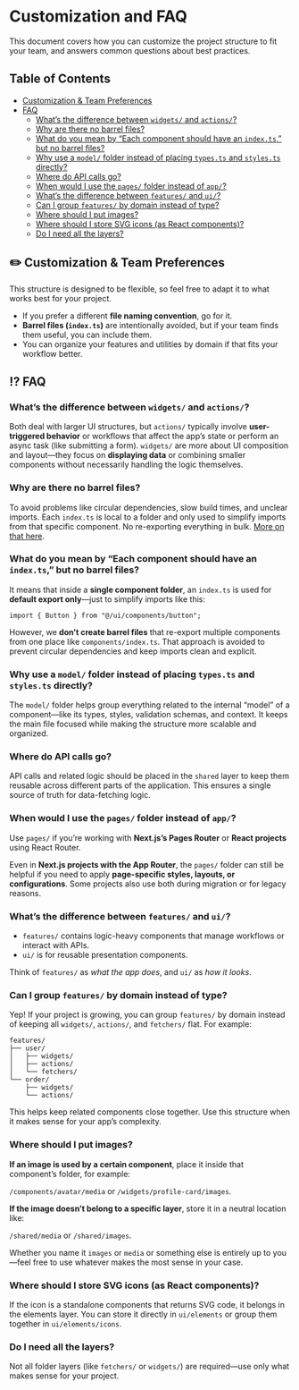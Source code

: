 # Customization and FAQ

This document covers how you can customize the project structure to fit your team, and answers common questions about best practices.

## Table of Contents

- [Customization & Team Preferences](#-customization--team-preferences)
- [FAQ](#-faq)
  - [What’s the difference between `widgets/` and `actions/`?](#whats-the-difference-between-widgets-and-actions)
  - [Why are there no barrel files?](#why-are-there-no-barrel-files)
  - [What do you mean by “Each component should have an `index.ts`,” but no barrel files?](#what-do-you-mean-by-each-component-should-have-an-indexts-but-no-barrel-files)
  - [Why use a `model/` folder instead of placing `types.ts` and `styles.ts` directly?](#why-use-a-model-folder-instead-of-placing-typests-and-stylests-directly)
  - [Where do API calls go?](#where-do-api-calls-go)
  - [When would I use the `pages/` folder instead of `app/`?](#when-would-i-use-the-pages-folder-instead-of-app)
  - [What’s the difference between `features/` and `ui/`?](#whats-the-difference-between-features-and-ui)
  - [Can I group `features/` by domain instead of type?](#can-i-group-features-by-domain-instead-of-type)
  - [Where should I put images?](#where-should-i-put-images)
  - [Where should I store SVG icons (as React components)?](#where-should-i-store-svg-icons-as-react-components)
  - [Do I need all the layers?](#do-i-need-all-the-layers)

## ✏️ Customization & Team Preferences

This structure is designed to be flexible, so feel free to adapt it to what works best for your project.

- If you prefer a different **file naming convention**, go for it.
- **Barrel files (`index.ts`)** are intentionally avoided, but if your team finds them useful, you can include them.
- You can organize your features and utilities by domain if that fits your workflow better.

## ⁉ FAQ

### What’s the difference between `widgets/` and `actions/`?
Both deal with larger UI structures, but `actions/` typically involve **user-triggered behavior** or workflows that affect the app’s state or perform an async task (like submitting a form). `widgets/` are more about UI composition and layout—they focus on **displaying data** or combining smaller components without necessarily handling the logic themselves.
    
### Why are there no barrel files?
To avoid problems like circular dependencies, slow build times, and unclear imports. Each `index.ts` is local to a folder and only used to simplify imports from that specific component. No re-exporting everything in bulk. [More on that here](https://tkdodo.eu/blog/please-stop-using-barrel-files).
    
### What do you mean by “Each component should have an `index.ts`,” but no barrel files?
It means that inside a **single component folder**, an `index.ts` is used for **default export only**—just to simplify imports like this:
    
```tsx
import { Button } from "@/ui/components/button";
```

However, we **don’t create barrel files** that re-export multiple components from one place like `components/index.ts`. That approach is avoided to prevent circular dependencies and keep imports clean and explicit.
    
### Why use a `model/` folder instead of placing `types.ts` and `styles.ts` directly?
The `model/` folder helps group everything related to the internal “model” of a component—like its types, styles, validation schemas, and context. It keeps the main file focused while making the structure more scalable and organized.
    
### Where do API calls go?
API calls and related logic should be placed in the `shared` layer to keep them reusable across different parts of the application. This ensures a single source of truth for data-fetching logic.
    
### When would I use the `pages/` folder instead of `app/`?  
Use `pages/` if you’re working with **Next.js’s Pages Router** or **React projects** using React Router.

Even in **Next.js projects with the App Router**, the `pages/` folder can still be helpful if you need to apply **page-specific styles, layouts, or configurations**. Some projects also use both during migration or for legacy reasons.
    
### What’s the difference between `features/` and `ui/`?
- `features/` contains logic-heavy components that manage workflows or interact with APIs.
- `ui/` is for reusable presentation components.

Think of `features/` as *what the app does*, and `ui/` as *how it looks*.
    
### Can I group `features/` by domain instead of type?  
Yep! If your project is growing, you can group `features/` by domain instead of keeping all `widgets/`, `actions/`, and `fetchers/` flat. For example:

```
features/
├── user/
│   ├── widgets/
│   ├── actions/
│   └── fetchers/
└── order/
    ├── widgets/
    └── actions/
```

This helps keep related components close together. Use this structure when it makes sense for your app’s complexity.
    
### Where should I put images?    
**If an image is used by a certain component**, place it inside that component’s folder, for example:

`/components/avatar/media` or `/widgets/profile-card/images`.

**If the image doesn’t belong to a specific layer**, store it in a neutral location like:

`/shared/media` or `/shared/images`.

Whether you name it `images` or `media` or something else is entirely up to you—feel free to use whatever makes the most sense in your case.
    
### Where should I store SVG icons (as React components)?
If the icon is a standalone components that returns SVG code, it belongs in the elements layer. You can store it directly in `ui/elements` or group them together in `ui/elements/icons`. 
    
### Do I need all the layers?
Not all folder layers (like `fetchers/` or `widgets/`) are required—use only what makes sense for your project.

